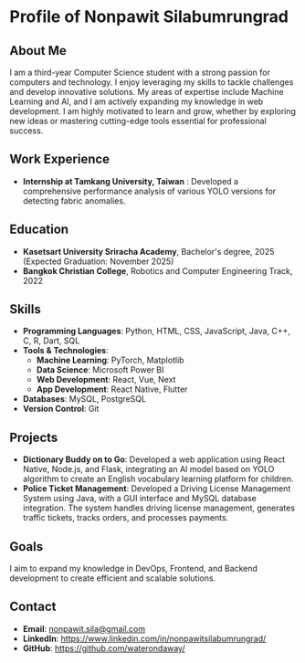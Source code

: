 # Profile of Nonpawit Silabumrungrad

## About Me
I am a third-year Computer Science student with a strong passion for computers and technology. I enjoy leveraging my skills to tackle challenges and develop innovative solutions. My areas of expertise include Machine Learning and AI, and I am actively expanding my knowledge in web development. I am highly motivated to learn and grow, whether by exploring new ideas or mastering cutting-edge tools essential for professional success. 

## Work Experience
- **Internship at Tamkang University, Taiwan** : Developed a comprehensive performance analysis of various YOLO versions for detecting fabric anomalies.

## Education
- **Kasetsart University Sriracha Academy**, Bachelor's degree, 2025 (Expected Graduation: November 2025)
- **Bangkok Christian College**, Robotics and Computer Engineering Track, 2022

## Skills
- **Programming Languages**: Python, HTML, CSS, JavaScript, Java, C++, C, R, Dart, SQL
- **Tools & Technologies**:
  - **Machine Learning**: PyTorch, Matplotlib
  - **Data Science**: Microsoft Power BI
  - **Web Development**: React, Vue, Next
  - **App Development**: React Native, Flutter
- **Databases**: MySQL, PostgreSQL
- **Version Control**: Git

## Projects
- **Dictionary Buddy on to Go**: Developed a web application using React Native, Node.js, and Flask, integrating an AI model based on YOLO algorithm to
create an English vocabulary learning platform for children.
- **Police Ticket Management**: Developed a Driving License Management System using Java, with a GUI interface and MySQL database integration. The
system handles driving license management, generates traffic tickets, tracks orders, and processes payments.

## Goals
I aim to expand my knowledge in DevOps, Frontend, and Backend development to create efficient and scalable solutions.

## Contact
- **Email**: nonpawit.sila@gmail.com
- **LinkedIn**: https://www.linkedin.com/in/nonpawitsilabumrungrad/
- **GitHub**: https://github.com/waterondaway/

<!---
waterondaway/waterondaway is a ✨ special ✨ repository because its `README.md` (this file) appears on your GitHub profile.
You can click the Preview link to take a look at your changes.
--->
